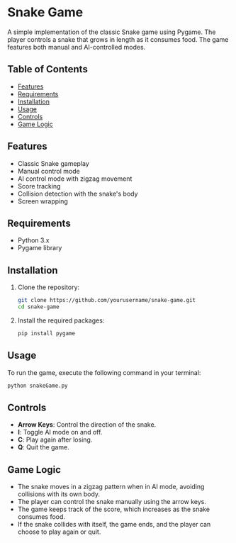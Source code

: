 # Snake Game

A simple implementation of the classic Snake game using Pygame. The player controls a snake that grows in length as it consumes food. The game features both manual and AI-controlled modes.

## Table of Contents

- [Features](#features)
- [Requirements](#requirements)
- [Installation](#installation)
- [Usage](#usage)
- [Controls](#controls)
- [Game Logic](#game-logic)

  
## Features

- Classic Snake gameplay
- Manual control mode
- AI control mode with zigzag movement
- Score tracking
- Collision detection with the snake's body
- Screen wrapping

## Requirements

- Python 3.x
- Pygame library

## Installation

1. Clone the repository:
   ```bash
   git clone https://github.com/yourusername/snake-game.git
   cd snake-game
   ```

2. Install the required packages:
   ```bash
   pip install pygame
   ```

## Usage

To run the game, execute the following command in your terminal:

```bash
python snakeGame.py
```

## Controls

- **Arrow Keys**: Control the direction of the snake.
- **I**: Toggle AI mode on and off.
- **C**: Play again after losing.
- **Q**: Quit the game.

## Game Logic

- The snake moves in a zigzag pattern when in AI mode, avoiding collisions with its own body.
- The player can control the snake manually using the arrow keys.
- The game keeps track of the score, which increases as the snake consumes food.
- If the snake collides with itself, the game ends, and the player can choose to play again or quit.
